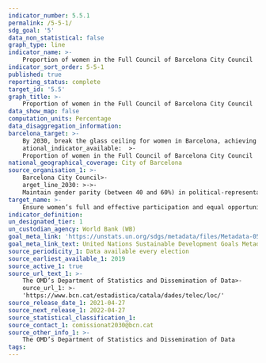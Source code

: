```yaml
---
indicator_number: 5.5.1
permalink: /5-5-1/
sdg_goal: '5'
data_non_statistical: false
graph_type: line
indicator_name: >-
    Proportion of women in the Full Council of Barcelona City Council
indicator_sort_order: 5-5-1
published: true
reporting_status: complete
target_id: '5.5'
graph_title: >-
    Proportion of women in the Full Council of Barcelona City Council
data_show_map: false
computation_units: Percentage
data_disaggregation_information:
barcelona_target: >-
    By 2030, break the glass ceiling for women in Barcelona, achieving parity in political, economic and social representation and leadership posts>-
    ational_indicator_available:  >-
	Proportion of women in the Full Council of Barcelona City Council
national_geographical_coverage: City of Barcelona
source_organisation_1: >-
    Barcelona City Council>-
    arget_line_2030: >->-
    Maintain gender parity (between 40 and 60%) in political-representative at Barcelona City Council
target_name: >-
	Ensure women’s full and effective participation and equal opportunities for leadership at all levels of decision-making in political, economic and public life
indicator_definition:
un_designated_tier: 1
un_custodian_agency: World Bank (WB)
goal_meta_link: 'https://unstats.un.org/sdgs/metadata/files/Metadata-05-05-01.pdf'
goal_meta_link_text: United Nations Sustainable Development Goals Metadata (pdf 894kB)
source_periodicity_1: Data available every election
source_earliest_available_1: 2019
source_active_1: true
source_url_text_1: >-
    The OMD’s Department of Statistics and Dissemination of Data>-
    ource_url_1: >-
	'https://www.bcn.cat/estadistica/catala/dades/telec/loc/'
source_release_date_1: 2021-04-27
source_next_release_1: 2022-04-27
source_statistical_classification_1: 
source_contact_1: comissionat2030@bcn.cat
source_other_info_1: >-
    The OMD’s Department of Statistics and Dissemination of Data
tags:
---
```

